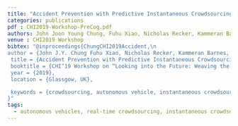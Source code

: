 ```yaml
---
title: "Accident Prevention with Predictive Instantaneous Crowdsourcing"
categories: publications
pdf : CHI2019-Workshop-PreCog.pdf
authors: John Joon Young Chung, Fuhu Xiao, Nicholas Recker, Kammeran Barnes, Nikola Banovic, Walter S. Lasecki
venue : CHI2019 Workshop
bibtex: "@inproceedings{ChungCHI2019Accident,\n
author = {John J.Y. Chung Fuhu Xiao, Nicholas Recker, Kammeran Barnes, Nikola Banovic, and Walter S. Lasecki},
 title = {Accident Prevention with Predictive Instantaneous Crowdsourcing},
 booktitle = {CHI’19 Workshop on “Looking into the Future: Weaving the Threads of Vehicle Automation”},
 year = {2019},
 location = {Glassgow, UK},

 keywords = {crowdsourcing, autonomous vehicle, instantaneous crowdsourcing},
}" 
tags:
  - autonomous vehicles, real-time crowdsourcing, instantaneous crowdsourcing, prediction
---
```

